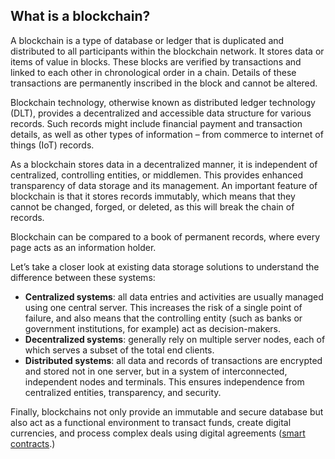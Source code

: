 ## What is a blockchain?

A blockchain is a type of database or ledger that is duplicated and distributed to all participants within the blockchain network. It stores data or items of value in blocks. These blocks are verified by transactions and linked to each other in chronological order in a chain. Details of these transactions are permanently inscribed in the block and cannot be altered. 

Blockchain technology, otherwise known as distributed ledger technology (DLT), provides a decentralized and accessible data structure for various records. Such records might include financial payment and transaction details, as well as other types of information – from commerce to internet of things (IoT) records.

As a blockchain stores data in a decentralized manner, it is independent of centralized, controlling entities, or middlemen. This provides enhanced transparency of data storage and its management. An important feature of blockchain is that it stores records immutably, which means that they cannot be changed, forged, or deleted, as this will break the chain of records. 

Blockchain can be compared to a book of permanent records, where every page acts as an information holder. 

Let’s take a closer look at existing data storage solutions to understand the difference between these systems:

+ **Centralized systems**: all data entries and activities are usually managed using one central server. This increases the risk of a single point of failure, and also means that the controlling entity (such as banks or government institutions, for example) act as decision-makers.
+ **Decentralized systems**: generally rely on multiple server nodes, each of which serves a subset of the total end clients.
+ **Distributed systems**: all data and records of transactions are encrypted and stored not in one server, but in a system of interconnected, independent nodes and terminals. This ensures independence from centralized entities, transparency, and security. 

Finally, blockchains not only provide an immutable and secure database but also act as a functional environment to transact funds, create digital currencies, and process complex deals using digital agreements ([smart contracts](https://docs.cardano.org/en/latest/explainers/cardano-explainers/smart-contract-exp.html).)
